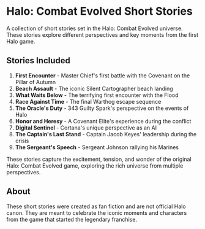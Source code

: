 # Halo: Combat Evolved Short Stories

A collection of short stories set in the Halo: Combat Evolved universe. These stories explore different perspectives and key moments from the first Halo game.

## Stories Included

1. **First Encounter** - Master Chief's first battle with the Covenant on the Pillar of Autumn
2. **Beach Assault** - The iconic Silent Cartographer beach landing
3. **What Waits Below** - The terrifying first encounter with the Flood
4. **Race Against Time** - The final Warthog escape sequence
5. **The Oracle's Duty** - 343 Guilty Spark's perspective on the events of Halo
6. **Honor and Heresy** - A Covenant Elite's experience during the conflict
7. **Digital Sentinel** - Cortana's unique perspective as an AI
8. **The Captain's Last Stand** - Captain Jacob Keyes' leadership during the crisis
9. **The Sergeant's Speech** - Sergeant Johnson rallying his Marines

These stories capture the excitement, tension, and wonder of the original Halo: Combat Evolved game, exploring the rich universe from multiple perspectives.

## About

These short stories were created as fan fiction and are not official Halo canon. They are meant to celebrate the iconic moments and characters from the game that started the legendary franchise. 